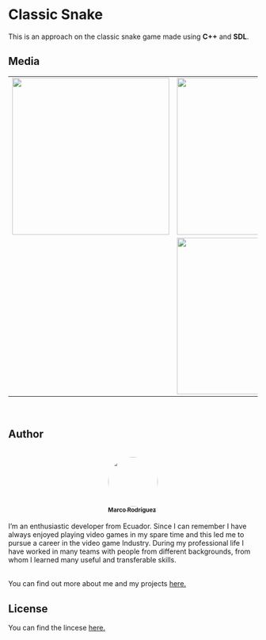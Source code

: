 # Classic Snake
This is an approach on the classic snake game made using **C++** and **SDL**.
<br/>
## Media
<table>
    <tr style="border: 0px">
        <td align="center">
            <a href="https://github.com/marcorod94">
                <img src="https://raw.githubusercontent.com/marcorod94/flappyDemo/master/media/demo.gif" style="width:33vw" alt=""/>
                <br/>
            </a>
        </td>
        <td align="center">
            <a href="https://github.com/marcorod94">
                <img src="https://raw.githubusercontent.com/marcorod94/flappyDemo/master/media/demo.gif" style="width:33vw" alt=""/>
                <br/>
            </a>
        </td>
        <td align="center">
            <a href="https://github.com/marcorod94">
                <img src="https://raw.githubusercontent.com/marcorod94/flappyDemo/master/media/demo.gif" style="width:33vw" alt=""/>
                <br/>
            </a>
        </td>
    </tr>
    <tr>
        <td align="center" colspan="3" style="border: 0px">
            <a href="https://github.com/marcorod94">
                <img src="https://raw.githubusercontent.com/marcorod94/flappyDemo/master/media/demo.gif" style="width:33vw" alt=""/>
                <br/>
            </a>
        </td>
    </tr>
</table>

<br/>

## Author
<br/>
<div style="margin-left: 40%; width: 50%;">
    <a href="https://github.com/marcorod94">
        <img src="https://avatars2.githubusercontent.com/u/29025282?v=4" style="width:100px; border-radius: 50%;" alt=""/>
        <br/>
        <sub>
            <b>Marco Rodríguez</b>
        </sub>
    </a>
</div>
<br/>
I’m an enthusiastic developer from Ecuador.
Since I can remember I have always enjoyed playing video games in my spare time and this led me to pursue a career in the video game Industry.
During my professional life I have worked in many teams with people from different backgrounds, from whom I learned many useful and transferable skills. 
<br/>
<br/>

You can find out more about me and my projects [here.](https://marcorod94.github.io/my-portfolio/)
<br/>

## License

You can find the lincese [here.](https://github.com/marcorod94/GameTemplate/blob/master/LICENSE)